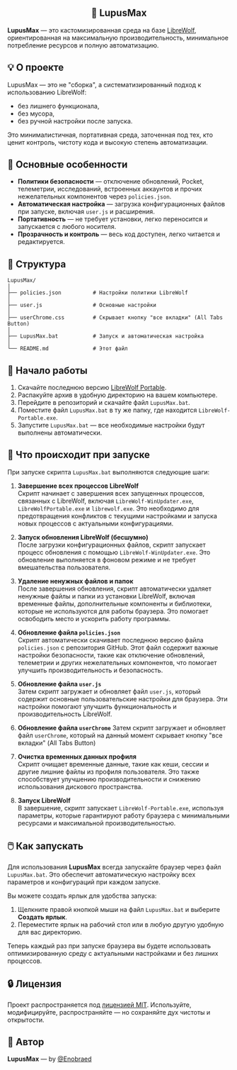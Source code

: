 <h2 align="center">🐺 LupusMax</h2>

**LupusMax** — это кастомизированная среда на базе [LibreWolf](https://librewolf.net/), ориентированная на максимальную производительность, минимальное потребление ресурсов и полную автоматизацию.

## 💡 О проекте

LupusMax — это не "сборка", а систематизированный подход к использованию LibreWolf:

- без лишнего функционала,
- без мусора,
- без ручной настройки после запуска.

Это минималистичная, портативная среда, заточенная под тех, кто ценит контроль, чистоту кода и высокую степень автоматизации.

## 🔧 Основные особенности

- **Политики безопасности** — отключение обновлений, Pocket, телеметрии, исследований, встроенных аккаунтов и прочих нежелательных компонентов через `policies.json`.
- **Автоматическая настройка** — загрузка конфигурационных файлов при запуске, включая `user.js` и расширения.
- **Портативность** — не требует установки, легко переносится и запускается с любого носителя.
- **Прозрачность и контроль** — весь код доступен, легко читается и редактируется.

## 📁 Структура

```
LupusMax/
│
├── policies.json          # Настройки политики LibreWolf
│
├── user.js                # Основные настройки
│
├── userChrome.css         # Скрывает кнопку "все вкладки" (All Tabs Button)
│
├── LupusMax.bat           # Запуск и автоматическая настройка
│
└── README.md              # Этот файл
```

## 🚀 Начало работы

1. Скачайте последнюю версию [LibreWolf Portable](https://librewolf.net/installation/windows/#portable-version).
2. Распакуйте архив в удобную директорию на вашем компьютере.
3. Перейдите в репозиторий и скачайте файл `LupusMax.bat`.
4. Поместите файл `LupusMax.bat` в ту же папку, где находится `LibreWolf-Portable.exe`.
5. Запустите `LupusMax.bat` — все необходимые настройки будут выполнены автоматически.

## 🔄 Что происходит при запуске

При запуске скрипта `LupusMax.bat` выполняются следующие шаги:

1. **Завершение всех процессов LibreWolf**  
   Скрипт начинает с завершения всех запущенных процессов, связанных с LibreWolf, включая `LibreWolf-WinUpdater.exe`, `LibreWolfPortable.exe` и `librewolf.exe`. Это необходимо для предотвращения конфликтов с текущими настройками и запуска новых процессов с актуальными конфигурациями.

2. **Запуск обновления LibreWolf (бесшумно)**  
   После загрузки конфигурационных файлов, скрипт запускает процесс обновления с помощью `LibreWolf-WinUpdater.exe`. Это обновление выполняется в фоновом режиме и не требует вмешательства пользователя.

3. **Удаление ненужных файлов и папок**  
   После завершения обновления, скрипт автоматически удаляет ненужные файлы и папки из установки LibreWolf, включая временные файлы, дополнительные компоненты и библиотеки, которые не используются для работы браузера. Это помогает освободить место и ускорить работу программы.

4. **Обновление файла `policies.json`**  
   Скрипт автоматически скачивает последнюю версию файла `policies.json` с репозитория GitHub. Этот файл содержит важные настройки безопасности, такие как отключение обновлений, телеметрии и других нежелательных компонентов, что помогает улучшить производительность и безопасность.

5. **Обновление файла `user.js`**  
   Затем скрипт загружает и обновляет файл `user.js`, который содержит основные пользовательские настройки для браузера. Эти настройки помогают улучшить функциональность и производительность LibreWolf.
   
6. **Обновление файла `userChrome`**
   Затем скрипт загружает и обновляет файл `userChrome`, который на данный момент скрывает кнопку "все вкладки" (All Tabs Button)

7. **Очистка временных данных профиля**  
   Скрипт очищает временные данные, такие как кеши, сессии и другие лишние файлы из профиля пользователя. Это также способствует улучшению производительности и снижению использования дискового пространства.

8. **Запуск LibreWolf**  
   В завершение, скрипт запускает `LibreWolf-Portable.exe`, используя параметры, которые гарантируют работу браузера с минимальными ресурсами и максимальной производительностью.

## 🖱️ Как запускать

Для использования **LupusMax** всегда запускайте браузер через файл `LupusMax.bat`. Это обеспечит автоматическую настройку всех параметров и конфигураций при каждом запуске.

Вы можете создать ярлык для удобства запуска:

1. Щелкните правой кнопкой мыши на файл `LupusMax.bat` и выберите **Создать ярлык**.
2. Переместите ярлык на рабочий стол или в любую другую удобную для вас директорию.

Теперь каждый раз при запуске браузера вы будете использовать оптимизированную среду с актуальными настройками и без лишних процессов.

## 🔒 Лицензия

Проект распространяется под [лицензией MIT](LICENSE). Используйте, модифицируйте, распространяйте — но сохраняйте дух чистоты и открытости.

## 👤 Автор

**LupusMax** — by [@Enobraed](https://github.com/Enobraed)
